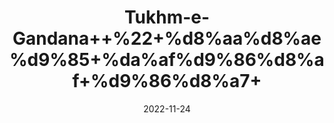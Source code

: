 ---
title: 'Tukhm-e-Gandana++%22+%d8%aa%d8%ae%d9%85+%da%af%d9%86%d8%af+%d9%86%d8%a7+'
date: '2022-11-24' 
metatag: '' 
inventory: '0' 
draft: false 
# meta description 
shortDescripton: '+Yarrow+Seeds+%22+It+is+an+anti-inflammatory+agent+and+to+heal+skin+wounds.+Other+medicinal+uses+of+yarrow+include+easing+digestive+disorders%2c+relieving+anxiety%2c+and+helping+neurological+conditions'
description: 'Seed+%d8%aa%d8%ae%d9%85++%d8%a8%db%8c%d8%ac'
longdescription: ''
tags: ''
brand: ''
subCategory: ''
unit: '10 gm-Pk'
sellCount: '0'
featured: False
# product Price
price: '30.0'
# Product Short Description
shortDescription: '+Yarrow+Seeds+%22+It+is+an+anti-inflammatory+agent+and+to+heal+skin+wounds.+Other+medicinal+uses+of+yarrow+include+easing+digestive+disorders%2c+relieving+anxiety%2c+and+helping+neurological+conditions'
productID: '18DC4B76-1D25-ED11-9968-005056B3A416'
type: 'products'
category: 'Seed+%d8%aa%d8%ae%d9%85++%d8%a8%db%8c%d8%ac' 
thumnailproduct: 'https://eraconnect.blob.core.windows.net/product-images/aminsaddiquidawakhana/18DC4B76-1D25-ED11-9968-005056B3A416.webp' 
images:
  - image: 'https://eraconnect.blob.core.windows.net/product-images/aminsaddiquidawakhana/18DC4B76-1D25-ED11-9968-005056B3A416.webp'  
Variants:
---
